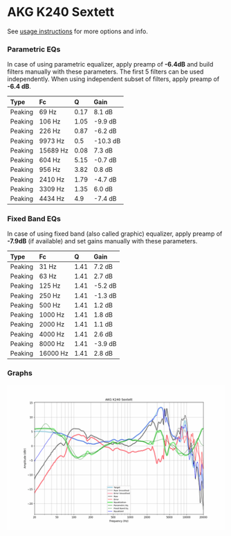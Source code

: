 # AKG K240 Sextett
See [usage instructions](https://github.com/jaakkopasanen/AutoEq#usage) for more options and info.

### Parametric EQs
In case of using parametric equalizer, apply preamp of **-6.4dB** and build filters manually
with these parameters. The first 5 filters can be used independently.
When using independent subset of filters, apply preamp of **-6.4 dB**.

| Type    | Fc       |    Q | Gain     |
|:--------|:---------|:-----|:---------|
| Peaking | 69 Hz    | 0.17 | 8.1 dB   |
| Peaking | 106 Hz   | 1.05 | -9.9 dB  |
| Peaking | 226 Hz   | 0.87 | -6.2 dB  |
| Peaking | 9973 Hz  | 0.5  | -10.3 dB |
| Peaking | 15689 Hz | 0.08 | 7.3 dB   |
| Peaking | 604 Hz   | 5.15 | -0.7 dB  |
| Peaking | 956 Hz   | 3.82 | 0.8 dB   |
| Peaking | 2410 Hz  | 1.79 | -4.7 dB  |
| Peaking | 3309 Hz  | 1.35 | 6.0 dB   |
| Peaking | 4434 Hz  | 4.9  | -7.4 dB  |

### Fixed Band EQs
In case of using fixed band (also called graphic) equalizer, apply preamp of **-7.9dB**
(if available) and set gains manually with these parameters.

| Type    | Fc       |    Q | Gain    |
|:--------|:---------|:-----|:--------|
| Peaking | 31 Hz    | 1.41 | 7.2 dB  |
| Peaking | 63 Hz    | 1.41 | 2.7 dB  |
| Peaking | 125 Hz   | 1.41 | -5.2 dB |
| Peaking | 250 Hz   | 1.41 | -1.3 dB |
| Peaking | 500 Hz   | 1.41 | 1.2 dB  |
| Peaking | 1000 Hz  | 1.41 | 1.8 dB  |
| Peaking | 2000 Hz  | 1.41 | 1.1 dB  |
| Peaking | 4000 Hz  | 1.41 | 2.6 dB  |
| Peaking | 8000 Hz  | 1.41 | -3.9 dB |
| Peaking | 16000 Hz | 1.41 | 2.8 dB  |

### Graphs
![](./AKG%20K240%20Sextett.png)